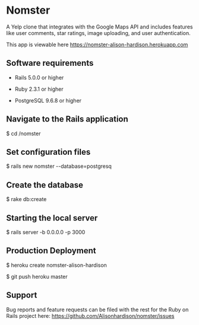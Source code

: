 # Nomster
A Yelp clone that integrates with the Google Maps API and includes features like user comments, star ratings, image uploading, and user authentication. 

This app is viewable here https://nomster-alison-hardison.herokuapp.com

## Software requirements
 - Rails 5.0.0 or higher

 - Ruby 2.3.1 or higher

 - PostgreSQL 9.6.8 or higher
 
 ## Navigate to the Rails application
  $ cd /nomster
  
 ## Set configuration files
  $ rails new nomster --database=postgresq
  
 ## Create the database
  $ rake db:create
  
 ## Starting the local server
  $ rails server -b 0.0.0.0 -p 3000
  
 ## Production Deployment
  $ heroku create nomster-alison-hardison
  
  $ git push heroku master
  
 ## Support
  Bug reports and feature requests can be filed with the rest for the Ruby on Rails project here:
  https://github.com/Alisonhardison/nomster/issues
  



